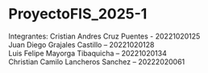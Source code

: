 # ProyectoFIS_2025-1

Integrantes:
Cristian Andres Cruz Puentes - 20221020125  
Juan Diego Grajales Castillo – 20221020128  
Luis Felipe Mayorga Tibaquicha – 20221020134  
Christian Camilo Lancheros Sanchez – 20222020061  
